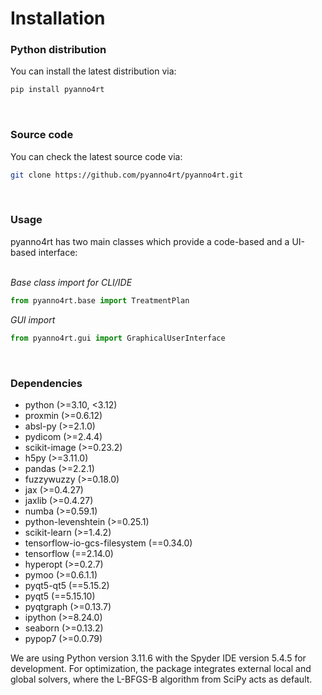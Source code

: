 # Installation

<h3>Python distribution</h3>

You can install the latest distribution via:

```bash
pip install pyanno4rt
```

<br>
<h3>Source code</h3>

You can check the latest source code via:

```bash
git clone https://github.com/pyanno4rt/pyanno4rt.git
```

<br>
<h3>Usage</h3>

pyanno4rt has two main classes which provide a code-based and a UI-based interface:  <br><br>

<i>Base class import for CLI/IDE</i>

```python
from pyanno4rt.base import TreatmentPlan
```

<i>GUI import</i>

```python
from pyanno4rt.gui import GraphicalUserInterface
```

<br>
<h3>Dependencies</h3>

<ul>
	<li> python (>=3.10, <3.12)
	<li> proxmin (>=0.6.12) </li>
	<li> absl-py (>=2.1.0) </li>
	<li> pydicom (>=2.4.4) </li>
	<li> scikit-image (>=0.23.2) </li>
	<li> h5py (>=3.11.0) </li>
	<li> pandas (>=2.2.1) </li>
	<li> fuzzywuzzy (>=0.18.0) </li>
	<li> jax (>=0.4.27) </li>
	<li> jaxlib (>=0.4.27) </li>
	<li> numba (>=0.59.1) </li>
	<li> python-levenshtein (>=0.25.1) </li>
	<li> scikit-learn (>=1.4.2) </li>
	<li> tensorflow-io-gcs-filesystem (==0.34.0) </li>
	<li> tensorflow (==2.14.0) </li>
	<li> hyperopt (>=0.2.7) </li>
	<li> pymoo (>=0.6.1.1) </li>
	<li> pyqt5-qt5 (==5.15.2) </li>
	<li> pyqt5 (==5.15.10) </li>
	<li> pyqtgraph (>=0.13.7) </li>
	<li> ipython (>=8.24.0) </li>
	<li> seaborn (>=0.13.2) </li>
	<li> pypop7 (>=0.0.79) </li>
</ul>
We are using Python version 3.11.6 with the Spyder IDE version 5.4.5 for development. For optimization, the package integrates external local and global solvers, where the L-BFGS-B algorithm from SciPy acts as default. <br><br>
